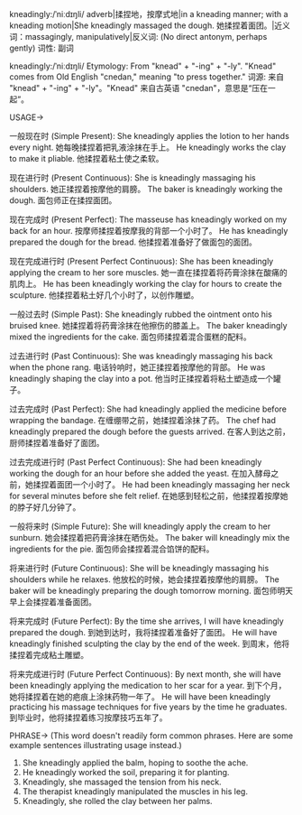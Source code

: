 kneadingly:/ˈniːdɪŋli/
adverb|揉捏地，按摩式地|in a kneading manner; with a kneading motion|She kneadingly massaged the dough. 她揉捏着面团。|近义词：massagingly, manipulatively|反义词: (No direct antonym, perhaps gently)
词性: 副词


kneadingly:/ˈniːdɪŋli/
Etymology: From "knead" + "-ing" + "-ly". "Knead" comes from Old English "cnedan," meaning "to press together."
词源: 来自 "knead" + "-ing" + "-ly"。"Knead" 来自古英语 "cnedan"，意思是“压在一起”。


USAGE->

一般现在时 (Simple Present):
She kneadingly applies the lotion to her hands every night. 她每晚揉捏着把乳液涂抹在手上。
He kneadingly works the clay to make it pliable. 他揉捏着粘土使之柔软。

现在进行时 (Present Continuous):
She is kneadingly massaging his shoulders. 她正揉捏着按摩他的肩膀。
The baker is kneadingly working the dough. 面包师正在揉捏面团。

现在完成时 (Present Perfect):
The masseuse has kneadingly worked on my back for an hour. 按摩师揉捏着按摩我的背部一个小时了。
He has kneadingly prepared the dough for the bread. 他揉捏着准备好了做面包的面团。


现在完成进行时 (Present Perfect Continuous):
She has been kneadingly applying the cream to her sore muscles. 她一直在揉捏着将药膏涂抹在酸痛的肌肉上。
He has been kneadingly working the clay for hours to create the sculpture. 他揉捏着粘土好几个小时了，以创作雕塑。

一般过去时 (Simple Past):
She kneadingly rubbed the ointment onto his bruised knee. 她揉捏着将药膏涂抹在他擦伤的膝盖上。
The baker kneadingly mixed the ingredients for the cake. 面包师揉捏着混合蛋糕的配料。


过去进行时 (Past Continuous):
She was kneadingly massaging his back when the phone rang. 电话铃响时，她正揉捏着按摩他的背部。
He was kneadingly shaping the clay into a pot. 他当时正揉捏着将粘土塑造成一个罐子。

过去完成时 (Past Perfect):
She had kneadingly applied the medicine before wrapping the bandage. 在缠绷带之前，她揉捏着涂抹了药。
The chef had kneadingly prepared the dough before the guests arrived. 在客人到达之前，厨师揉捏着准备好了面团。


过去完成进行时 (Past Perfect Continuous):
She had been kneadingly working the dough for an hour before she added the yeast. 在加入酵母之前，她揉捏着面团一个小时了。
He had been kneadingly massaging her neck for several minutes before she felt relief. 在她感到轻松之前，他揉捏着按摩她的脖子好几分钟了。


一般将来时 (Simple Future):
She will kneadingly apply the cream to her sunburn. 她会揉捏着把药膏涂抹在晒伤处。
The baker will kneadingly mix the ingredients for the pie. 面包师会揉捏着混合馅饼的配料。

将来进行时 (Future Continuous):
She will be kneadingly massaging his shoulders while he relaxes. 他放松的时候，她会揉捏着按摩他的肩膀。
The baker will be kneadingly preparing the dough tomorrow morning. 面包师明天早上会揉捏着准备面团。


将来完成时 (Future Perfect):
By the time she arrives, I will have kneadingly prepared the dough. 到她到达时，我将揉捏着准备好了面团。
He will have kneadingly finished sculpting the clay by the end of the week. 到周末，他将揉捏着完成粘土雕塑。

将来完成进行时 (Future Perfect Continuous):
By next month, she will have been kneadingly applying the medication to her scar for a year. 到下个月，她将揉捏着在她的疤痕上涂抹药物一年了。
He will have been kneadingly practicing his massage techniques for five years by the time he graduates. 到毕业时，他将揉捏着练习按摩技巧五年了。


PHRASE->
(This word doesn't readily form common phrases.  Here are some example sentences illustrating usage instead.)

1.  She kneadingly applied the balm, hoping to soothe the ache.
2. He kneadingly worked the soil, preparing it for planting.
3. Kneadingly, she massaged the tension from his neck.
4.  The therapist kneadingly manipulated the muscles in his leg.
5.  Kneadingly, she rolled the clay between her palms.


